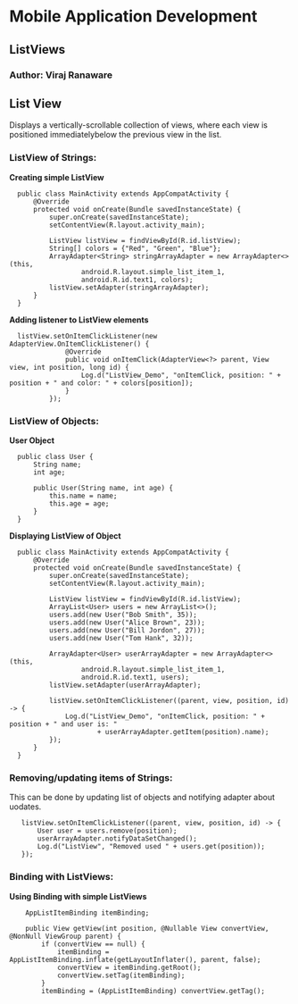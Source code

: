 # Mobile Application Development
## ListViews
### Author: Viraj Ranaware

## List View
Displays a vertically-scrollable collection of views, where each view is positioned immediatelybelow the previous view in the list.

### ListView of Strings:
**Creating simple ListView**
```
  public class MainActivity extends AppCompatActivity {
      @Override
      protected void onCreate(Bundle savedInstanceState) {
          super.onCreate(savedInstanceState);
          setContentView(R.layout.activity_main);

          ListView listView = findViewById(R.id.listView);
          String[] colors = {"Red", "Green", "Blue"};
          ArrayAdapter<String> stringArrayAdapter = new ArrayAdapter<>(this,
                  android.R.layout.simple_list_item_1,
                  android.R.id.text1, colors);
          listView.setAdapter(stringArrayAdapter);
      }
  }
```

**Adding listener to ListView elements**
```
  listView.setOnItemClickListener(new AdapterView.OnItemClickListener() {
              @Override
              public void onItemClick(AdapterView<?> parent, View view, int position, long id) {
                  Log.d("ListView_Demo", "onItemClick, position: " + position + " and color: " + colors[position]);
              }
          });
```

### ListView of Objects:

**User Object**
```
  public class User {
      String name;
      int age;

      public User(String name, int age) {
          this.name = name;
          this.age = age;
      }
  }  
```
**Displaying ListView of Object**
```
  public class MainActivity extends AppCompatActivity {
      @Override
      protected void onCreate(Bundle savedInstanceState) {
          super.onCreate(savedInstanceState);
          setContentView(R.layout.activity_main);

          ListView listView = findViewById(R.id.listView);
          ArrayList<User> users = new ArrayList<>();
          users.add(new User("Bob Smith", 35));
          users.add(new User("Alice Brown", 23));
          users.add(new User("Bill Jordon", 27));
          users.add(new User("Tom Hank", 32));

          ArrayAdapter<User> userArrayAdapter = new ArrayAdapter<>(this,
                  android.R.layout.simple_list_item_1,
                  android.R.id.text1, users);
          listView.setAdapter(userArrayAdapter);

          listView.setOnItemClickListener((parent, view, position, id) -> {
              Log.d("ListView_Demo", "onItemClick, position: " + position + " and user is: "
                      + userArrayAdapter.getItem(position).name);
          });
      }
  }  
```
### Removing/updating items of Strings:
This can be done by updating list of objects and notifying adapter about uodates.
```
   listView.setOnItemClickListener((parent, view, position, id) -> {
       User user = users.remove(position);
       userArrayAdapter.notifyDataSetChanged();
       Log.d("ListView", "Removed used " + users.get(position));
   });
```
### Binding with ListViews:

**Using Binding with simple ListViews**
```
    AppListItemBinding itemBinding;

    public View getView(int position, @Nullable View convertView, @NonNull ViewGroup parent) {
        if (convertView == null) {
            itemBinding = AppListItemBinding.inflate(getLayoutInflater(), parent, false);
            convertView = itemBinding.getRoot();
            convertView.setTag(itemBinding);
        }
        itemBinding = (AppListItemBinding) convertView.getTag();
```
